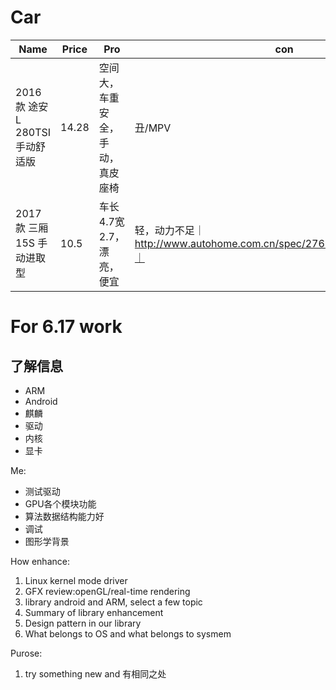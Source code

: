 # Car

| Name                | Price    |     Pro    | con      | Link |
|---------------------|----------|------------|----------|------|
| 2016款 途安L 280TSI 手动舒适版| 14.28 |  空间大，车重安全，手动，真皮座椅 |  丑/MPV  |http://www.autohome.com.cn/spec/25114/#pvareaid=101605|
| 2017款 三厢 15S 手动进取型 |10.5| 车长4.7宽2.7， 漂亮， 便宜 |轻，动力不足｜http://www.autohome.com.cn/spec/27689/#pvareaid=101605｜


# For 6.17 work

## 了解信息
 * ARM
 * Android
 * 麒麟
 * 驱动 
 * 内核
 * 显卡
 
 
 
 Me:
 * 测试驱动
 * GPU各个模块功能
 * 算法数据结构能力好
 * 调试
 * 图形学背景
  
 
 How enhance:
 1. Linux kernel mode driver
 2. GFX review:openGL/real-time rendering
 3. library android and ARM, select a few topic 
 4. Summary of library enhancement
 5. Design pattern  in our library
 6. What belongs to OS and what belongs to sysmem


Purose:
1. try something new and 有相同之处

